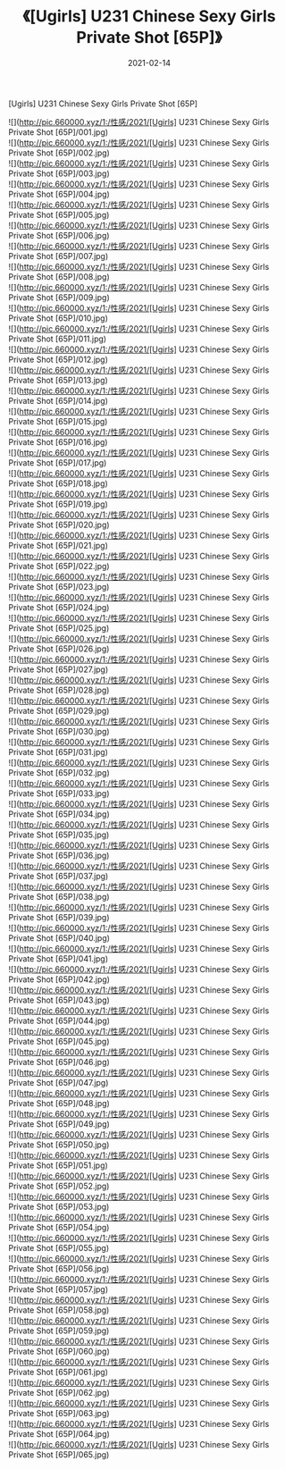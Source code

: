 ﻿---
layout: post
title:  《[Ugirls] U231 Chinese Sexy Girls Private Shot [65P]》
date:   2021-02-14
img: http://pic.660000.xyz/1:/性感/2021/[Ugirls] U231 Chinese Sexy Girls Private Shot [65P]/000.jpg
categories: [美女, 清纯, 唯美]
---

[Ugirls] U231 Chinese Sexy Girls Private Shot [65P]

  ![](http://pic.660000.xyz/1:/性感/2021/[Ugirls] U231 Chinese Sexy Girls Private Shot [65P]/001.jpg) <br> ![](http://pic.660000.xyz/1:/性感/2021/[Ugirls] U231 Chinese Sexy Girls Private Shot [65P]/002.jpg) <br> ![](http://pic.660000.xyz/1:/性感/2021/[Ugirls] U231 Chinese Sexy Girls Private Shot [65P]/003.jpg) <br> ![](http://pic.660000.xyz/1:/性感/2021/[Ugirls] U231 Chinese Sexy Girls Private Shot [65P]/004.jpg) <br> ![](http://pic.660000.xyz/1:/性感/2021/[Ugirls] U231 Chinese Sexy Girls Private Shot [65P]/005.jpg) <br> ![](http://pic.660000.xyz/1:/性感/2021/[Ugirls] U231 Chinese Sexy Girls Private Shot [65P]/006.jpg) <br> ![](http://pic.660000.xyz/1:/性感/2021/[Ugirls] U231 Chinese Sexy Girls Private Shot [65P]/007.jpg) <br> ![](http://pic.660000.xyz/1:/性感/2021/[Ugirls] U231 Chinese Sexy Girls Private Shot [65P]/008.jpg) <br> ![](http://pic.660000.xyz/1:/性感/2021/[Ugirls] U231 Chinese Sexy Girls Private Shot [65P]/009.jpg) <br> ![](http://pic.660000.xyz/1:/性感/2021/[Ugirls] U231 Chinese Sexy Girls Private Shot [65P]/010.jpg) <br> ![](http://pic.660000.xyz/1:/性感/2021/[Ugirls] U231 Chinese Sexy Girls Private Shot [65P]/011.jpg) <br> ![](http://pic.660000.xyz/1:/性感/2021/[Ugirls] U231 Chinese Sexy Girls Private Shot [65P]/012.jpg) <br> ![](http://pic.660000.xyz/1:/性感/2021/[Ugirls] U231 Chinese Sexy Girls Private Shot [65P]/013.jpg) <br> ![](http://pic.660000.xyz/1:/性感/2021/[Ugirls] U231 Chinese Sexy Girls Private Shot [65P]/014.jpg) <br> ![](http://pic.660000.xyz/1:/性感/2021/[Ugirls] U231 Chinese Sexy Girls Private Shot [65P]/015.jpg) <br> ![](http://pic.660000.xyz/1:/性感/2021/[Ugirls] U231 Chinese Sexy Girls Private Shot [65P]/016.jpg) <br> ![](http://pic.660000.xyz/1:/性感/2021/[Ugirls] U231 Chinese Sexy Girls Private Shot [65P]/017.jpg) <br> ![](http://pic.660000.xyz/1:/性感/2021/[Ugirls] U231 Chinese Sexy Girls Private Shot [65P]/018.jpg) <br> ![](http://pic.660000.xyz/1:/性感/2021/[Ugirls] U231 Chinese Sexy Girls Private Shot [65P]/019.jpg) <br> ![](http://pic.660000.xyz/1:/性感/2021/[Ugirls] U231 Chinese Sexy Girls Private Shot [65P]/020.jpg) <br> ![](http://pic.660000.xyz/1:/性感/2021/[Ugirls] U231 Chinese Sexy Girls Private Shot [65P]/021.jpg) <br> ![](http://pic.660000.xyz/1:/性感/2021/[Ugirls] U231 Chinese Sexy Girls Private Shot [65P]/022.jpg) <br> ![](http://pic.660000.xyz/1:/性感/2021/[Ugirls] U231 Chinese Sexy Girls Private Shot [65P]/023.jpg) <br> ![](http://pic.660000.xyz/1:/性感/2021/[Ugirls] U231 Chinese Sexy Girls Private Shot [65P]/024.jpg) <br> ![](http://pic.660000.xyz/1:/性感/2021/[Ugirls] U231 Chinese Sexy Girls Private Shot [65P]/025.jpg) <br> ![](http://pic.660000.xyz/1:/性感/2021/[Ugirls] U231 Chinese Sexy Girls Private Shot [65P]/026.jpg) <br> ![](http://pic.660000.xyz/1:/性感/2021/[Ugirls] U231 Chinese Sexy Girls Private Shot [65P]/027.jpg) <br> ![](http://pic.660000.xyz/1:/性感/2021/[Ugirls] U231 Chinese Sexy Girls Private Shot [65P]/028.jpg) <br> ![](http://pic.660000.xyz/1:/性感/2021/[Ugirls] U231 Chinese Sexy Girls Private Shot [65P]/029.jpg) <br> ![](http://pic.660000.xyz/1:/性感/2021/[Ugirls] U231 Chinese Sexy Girls Private Shot [65P]/030.jpg) <br> ![](http://pic.660000.xyz/1:/性感/2021/[Ugirls] U231 Chinese Sexy Girls Private Shot [65P]/031.jpg) <br> ![](http://pic.660000.xyz/1:/性感/2021/[Ugirls] U231 Chinese Sexy Girls Private Shot [65P]/032.jpg) <br> ![](http://pic.660000.xyz/1:/性感/2021/[Ugirls] U231 Chinese Sexy Girls Private Shot [65P]/033.jpg) <br> ![](http://pic.660000.xyz/1:/性感/2021/[Ugirls] U231 Chinese Sexy Girls Private Shot [65P]/034.jpg) <br> ![](http://pic.660000.xyz/1:/性感/2021/[Ugirls] U231 Chinese Sexy Girls Private Shot [65P]/035.jpg) <br> ![](http://pic.660000.xyz/1:/性感/2021/[Ugirls] U231 Chinese Sexy Girls Private Shot [65P]/036.jpg) <br> ![](http://pic.660000.xyz/1:/性感/2021/[Ugirls] U231 Chinese Sexy Girls Private Shot [65P]/037.jpg) <br> ![](http://pic.660000.xyz/1:/性感/2021/[Ugirls] U231 Chinese Sexy Girls Private Shot [65P]/038.jpg) <br> ![](http://pic.660000.xyz/1:/性感/2021/[Ugirls] U231 Chinese Sexy Girls Private Shot [65P]/039.jpg) <br> ![](http://pic.660000.xyz/1:/性感/2021/[Ugirls] U231 Chinese Sexy Girls Private Shot [65P]/040.jpg) <br> ![](http://pic.660000.xyz/1:/性感/2021/[Ugirls] U231 Chinese Sexy Girls Private Shot [65P]/041.jpg) <br> ![](http://pic.660000.xyz/1:/性感/2021/[Ugirls] U231 Chinese Sexy Girls Private Shot [65P]/042.jpg) <br> ![](http://pic.660000.xyz/1:/性感/2021/[Ugirls] U231 Chinese Sexy Girls Private Shot [65P]/043.jpg) <br> ![](http://pic.660000.xyz/1:/性感/2021/[Ugirls] U231 Chinese Sexy Girls Private Shot [65P]/044.jpg) <br> ![](http://pic.660000.xyz/1:/性感/2021/[Ugirls] U231 Chinese Sexy Girls Private Shot [65P]/045.jpg) <br> ![](http://pic.660000.xyz/1:/性感/2021/[Ugirls] U231 Chinese Sexy Girls Private Shot [65P]/046.jpg) <br> ![](http://pic.660000.xyz/1:/性感/2021/[Ugirls] U231 Chinese Sexy Girls Private Shot [65P]/047.jpg) <br> ![](http://pic.660000.xyz/1:/性感/2021/[Ugirls] U231 Chinese Sexy Girls Private Shot [65P]/048.jpg) <br> ![](http://pic.660000.xyz/1:/性感/2021/[Ugirls] U231 Chinese Sexy Girls Private Shot [65P]/049.jpg) <br> ![](http://pic.660000.xyz/1:/性感/2021/[Ugirls] U231 Chinese Sexy Girls Private Shot [65P]/050.jpg) <br> ![](http://pic.660000.xyz/1:/性感/2021/[Ugirls] U231 Chinese Sexy Girls Private Shot [65P]/051.jpg) <br> ![](http://pic.660000.xyz/1:/性感/2021/[Ugirls] U231 Chinese Sexy Girls Private Shot [65P]/052.jpg) <br> ![](http://pic.660000.xyz/1:/性感/2021/[Ugirls] U231 Chinese Sexy Girls Private Shot [65P]/053.jpg) <br> ![](http://pic.660000.xyz/1:/性感/2021/[Ugirls] U231 Chinese Sexy Girls Private Shot [65P]/054.jpg) <br> ![](http://pic.660000.xyz/1:/性感/2021/[Ugirls] U231 Chinese Sexy Girls Private Shot [65P]/055.jpg) <br> ![](http://pic.660000.xyz/1:/性感/2021/[Ugirls] U231 Chinese Sexy Girls Private Shot [65P]/056.jpg) <br> ![](http://pic.660000.xyz/1:/性感/2021/[Ugirls] U231 Chinese Sexy Girls Private Shot [65P]/057.jpg) <br> ![](http://pic.660000.xyz/1:/性感/2021/[Ugirls] U231 Chinese Sexy Girls Private Shot [65P]/058.jpg) <br> ![](http://pic.660000.xyz/1:/性感/2021/[Ugirls] U231 Chinese Sexy Girls Private Shot [65P]/059.jpg) <br> ![](http://pic.660000.xyz/1:/性感/2021/[Ugirls] U231 Chinese Sexy Girls Private Shot [65P]/060.jpg) <br> ![](http://pic.660000.xyz/1:/性感/2021/[Ugirls] U231 Chinese Sexy Girls Private Shot [65P]/061.jpg) <br> ![](http://pic.660000.xyz/1:/性感/2021/[Ugirls] U231 Chinese Sexy Girls Private Shot [65P]/062.jpg) <br> ![](http://pic.660000.xyz/1:/性感/2021/[Ugirls] U231 Chinese Sexy Girls Private Shot [65P]/063.jpg) <br> ![](http://pic.660000.xyz/1:/性感/2021/[Ugirls] U231 Chinese Sexy Girls Private Shot [65P]/064.jpg) <br> ![](http://pic.660000.xyz/1:/性感/2021/[Ugirls] U231 Chinese Sexy Girls Private Shot [65P]/065.jpg) <br>